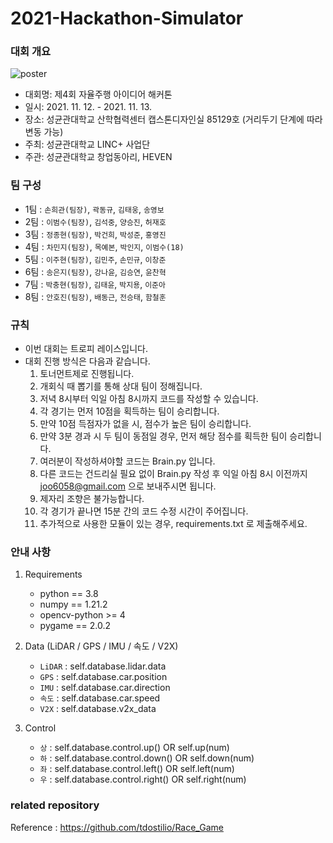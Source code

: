 # 2021-Hackathon-Simulator

### 대회 개요
![poster](https://user-images.githubusercontent.com/75441733/140630071-08070e02-4f25-4715-bc98-1a9ce6836db3.jpg)
* 대회명: 제4회 자율주행 아이디어 해커톤
* 일시: 2021. 11. 12. - 2021. 11. 13.
* 장소: 성균관대학교 산학협력센터 캡스톤디자인실 85129호 (거리두기 단계에 따라 변동 가능)
* 주최: 성균관대학교 LINC+ 사업단
* 주관: 성균관대학교 창업동아리, HEVEN

### 팀 구성
- 1팀 : `손희관(팀장)`, `곽동규`, `김태웅`, `송영보`
- 2팀 : `이범수(팀장)`, `김석중`, `양승진`, `허재호`
- 3팀 : `정종현(팀장)`, `박건희`, `박성준`, `홍영진`
- 4팀 : `차민지(팀장)`, `목예본`, `박인지`, `이범수(18)`
- 5팀 : `이주현(팀장)`, `김민주`, `손민규`, `이창준`
- 6팀 : `송은지(팀장)`, `강나윤`, `김승연`, `윤찬혁`
- 7팀 : `박충현(팀장)`, `김태윤`, `박지용`, `이준아`
- 8팀 : `안호진(팀장)`, `배동근`, `전승태`, `함철훈`

### 규칙
- 이번 대회는 트로피 레이스입니다.
- 대회 진행 방식은 다음과 같습니다.   
    1) 토너먼트제로 진행됩니다.   
    2) 개회식 때 뽑기를 통해 상대 팀이 정해집니다.   
    3) 저녁 8시부터 익일 아침 8시까지 코드를 작성할 수 있습니다.   
    4) 각 경기는 먼저 10점을 획득하는 팀이 승리합니다.   
    5) 만약 10점 득점자가 없을 시, 점수가 높은 팀이 승리합니다.   
    6) 만약 3분 경과 시 두 팀이 동점일 경우, 먼저 해당 점수를 획득한 팀이 승리합니다.   
    7) 여러분이 작성하셔야할 코드는 Brain.py 입니다.    
    8) 다른 코드는 건드리실 필요 없이 Brain.py 작성 후 익일 아침 8시 이전까지 joo6058@gmail.com 으로 보내주시면 됩니다.   
    9) 제자리 조향은 불가능합니다.   
    10) 각 경기가 끝나면 15분 간의 코드 수정 시간이 주어집니다.   
    11) 추가적으로 사용한 모듈이 있는 경우, requirements.txt 로  제출해주세요.   
    
### 안내 사항
1. Requirements   
    - python == 3.8   
    - numpy == 1.21.2   
    - opencv-python >= 4
    - pygame == 2.0.2   

2. Data (LiDAR / GPS / IMU / 속도 / V2X)   
    - `LiDAR` : self.database.lidar.data   
    - `GPS` : self.database.car.position   
    - `IMU` : self.database.car.direction   
    - `속도` : self.database.car.speed   
    - `V2X` : self.database.v2x_data   

3. Control   
    - `상` : self.database.control.up()           OR          self.up(num)   
    - `하` : self.database.control.down()         OR          self.down(num)   
    - `좌` : self.database.control.left()         OR          self.left(num)   
    - `우` : self.database.control.right()        OR          self.right(num)   

### related repository
Reference : https://github.com/tdostilio/Race_Game